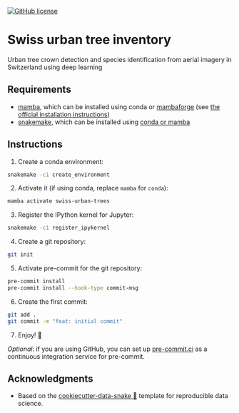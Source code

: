 <!-- prettier-ignore-start -->

[![GitHub license](https://img.shields.io/github/license/martibosch/swiss-urban-trees.svg)](https://github.com/martibosch/swiss-urban-trees/blob/main/LICENSE)

<!-- prettier-ignore-end -->

# Swiss urban tree inventory

Urban tree crown detection and species identification from aerial imagery in Switzerland using deep learning

## Requirements

- [mamba](https://github.com/mamba-org/mamba), which can be installed using conda or [mambaforge](https://github.com/conda-forge/miniforge#mambaforge) (see [the official installation instructions](https://github.com/mamba-org/mamba#installation))
- [snakemake](https://snakemake.github.io), which can be installed using [conda or mamba](https://snakemake.readthedocs.io/en/stable/getting_started/installation.html)

## Instructions

1. Create a conda environment:

```bash
snakemake -c1 create_environment
```

2. Activate it (if using conda, replace `mamba` for `conda`):

```bash
mamba activate swiss-urban-trees
```

3. Register the IPython kernel for Jupyter:

```bash
snakemake -c1 register_ipykernel
```

4. Create a git repository:

```bash
git init
```

5. Activate pre-commit for the git repository:

```bash
pre-commit install
pre-commit install --hook-type commit-msg
```

6. Create the first commit:

```bash
git add .
git commit -m "feat: initial commit"
```

7. Enjoy! :rocket:

_Optional_: if you are using GitHub, you can set up [pre-commit.ci](https://pre-commit.ci) as a continuous integration service for pre-commit.

## Acknowledgments

- Based on the [cookiecutter-data-snake :snake:](https://github.com/martibosch/cookiecutter-data-snake) template for reproducible data science.
